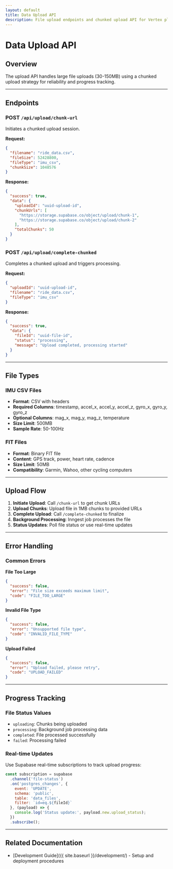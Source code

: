```yaml
---
layout: default
title: Data Upload API
description: File upload endpoints and chunked upload API for Vertex platform
---
```


# Data Upload API

## Overview

The upload API handles large file uploads (30-150MB) using a chunked upload strategy for reliability and progress tracking.

---

## Endpoints

### POST `/api/upload/chunk-url`

Initiates a chunked upload session.

**Request:**
```json
{
  "filename": "ride_data.csv",
  "fileSize": 52428800,
  "fileType": "imu_csv",
  "chunkSize": 1048576
}
```

**Response:**
```json
{
  "success": true,
  "data": {
    "uploadId": "uuid-upload-id",
    "chunkUrls": [
      "https://storage.supabase.co/object/upload/chunk-1",
      "https://storage.supabase.co/object/upload/chunk-2"
    ],
    "totalChunks": 50
  }
}
```

### POST `/api/upload/complete-chunked`

Completes a chunked upload and triggers processing.

**Request:**
```json
{
  "uploadId": "uuid-upload-id",
  "filename": "ride_data.csv",
  "fileType": "imu_csv"
}
```

**Response:**
```json
{
  "success": true,
  "data": {
    "fileId": "uuid-file-id",
    "status": "processing",
    "message": "Upload completed, processing started"
  }
}
```

---

## File Types

### IMU CSV Files
- **Format**: CSV with headers
- **Required Columns**: timestamp, accel_x, accel_y, accel_z, gyro_x, gyro_y, gyro_z
- **Optional Columns**: mag_x, mag_y, mag_z, temperature
- **Size Limit**: 500MB
- **Sample Rate**: 50-100Hz

### FIT Files
- **Format**: Binary FIT file
- **Content**: GPS track, power, heart rate, cadence
- **Size Limit**: 50MB
- **Compatibility**: Garmin, Wahoo, other cycling computers

---

## Upload Flow

1. **Initiate Upload**: Call `/chunk-url` to get chunk URLs
2. **Upload Chunks**: Upload file in 1MB chunks to provided URLs
3. **Complete Upload**: Call `/complete-chunked` to finalize
4. **Background Processing**: Inngest job processes the file
5. **Status Updates**: Poll file status or use real-time updates

---

## Error Handling

### Common Errors

**File Too Large**
```json
{
  "success": false,
  "error": "File size exceeds maximum limit",
  "code": "FILE_TOO_LARGE"
}
```

**Invalid File Type**
```json
{
  "success": false,
  "error": "Unsupported file type",
  "code": "INVALID_FILE_TYPE"
}
```

**Upload Failed**
```json
{
  "success": false,
  "error": "Upload failed, please retry",
  "code": "UPLOAD_FAILED"
}
```

---

## Progress Tracking

### File Status Values
- `uploading`: Chunks being uploaded
- `processing`: Background job processing data
- `completed`: File processed successfully
- `failed`: Processing failed

### Real-time Updates
Use Supabase real-time subscriptions to track upload progress:

```javascript
const subscription = supabase
  .channel('file-status')
  .on('postgres_changes', {
    event: 'UPDATE',
    schema: 'public',
    table: 'data_files',
    filter: `id=eq.${fileId}`
  }, (payload) => {
    console.log('Status update:', payload.new.upload_status);
  })
  .subscribe();
```

---

## Related Documentation

- [Development Guide]({{ site.baseurl }}/development/) - Setup and deployment procedures
